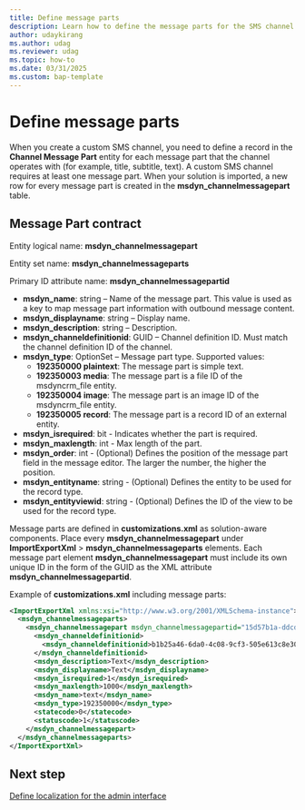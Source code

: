 ```yaml
---
title: Define message parts
description: Learn how to define the message parts for the SMS channel in Dynamics 365 Sales. 
author: udaykirang
ms.author: udag
ms.reviewer: udag
ms.topic: how-to
ms.date: 03/31/2025
ms.custom: bap-template 
---
```


# Define message parts

When you create a custom SMS channel, you need to define a record in the **Channel Message Part** entity for each message part that the channel operates with (for example, title, subtitle, text). A custom SMS channel requires at least one message part. When your solution is imported, a new row for every message part is created in the **msdyn_channelmessagepart** table.

## Message Part contract

Entity logical name: **msdyn_channelmessagepart**

Entity set name: **msdyn_channelmessageparts**

Primary ID attribute name: **msdyn_channelmessagepartid**

- **msdyn_name**: string – Name of the message part. This value is used as a key to map message part information with outbound message content.
- **msdyn_displayname**: string – Display name.
- **msdyn_description**: string – Description.
- **msdyn_channeldefinitionid**: GUID – Channel definition ID. Must match the channel definition ID of the channel.
- **msdyn_type**: OptionSet – Message part type. Supported values:
  - **192350000 plaintext**: The message part is simple text.
  - **192350003 media**: The message part is a file ID of the msdyncrm_file entity.
  - **192350004 image**: The message part is an image ID of the msdyncrm_file entity.
  - **192350005 record**: The message part is a record ID of an external entity.
- **msdyn_isrequired**: bit - Indicates whether the part is required.
- **msdyn_maxlength**: int - Max length of the part.
- **msdyn_order**: int - (Optional) Defines the position of the message part field in the message editor. The larger the number, the higher the position.
- **msdyn_entityname**: string - (Optional) Defines the entity to be used for the record type.
- **msdyn_entityviewid**: string - (Optional) Defines the ID of the view to be used for the record type.

Message parts are defined in **customizations.xml** as solution-aware components. Place every **msdyn_channelmessagepart** under **ImportExportXml** > **msdyn_channelmessageparts** elements. Each message part element **msdyn_channelmessagepart** must include its own unique ID in the form of the GUID as the XML attribute **msdyn_channelmessagepartid**.

Example of **customizations.xml** including message parts:

```XML
<ImportExportXml xmlns:xsi="http://www.w3.org/2001/XMLSchema-instance">
  <msdyn_channelmessageparts>
    <msdyn_channelmessagepart msdyn_channelmessagepartid="15d57b1a-ddcd-4bb1-9af6-c691567ab9ef">
      <msdyn_channeldefinitionid>
        <msdyn_channeldefinitionid>b1b25a46-6da0-4c08-9cf3-505e613c8e30</msdyn_channeldefinitionid>
      </msdyn_channeldefinitionid>
      <msdyn_description>Text</msdyn_description>
      <msdyn_displayname>Text</msdyn_displayname>
      <msdyn_isrequired>1</msdyn_isrequired>
      <msdyn_maxlength>1000</msdyn_maxlength>
      <msdyn_name>text</msdyn_name>
      <msdyn_type>192350000</msdyn_type>
      <statecode>0</statecode>
      <statuscode>1</statuscode>
    </msdyn_channelmessagepart>
  </msdyn_channelmessageparts>
</ImportExportXml>
```

## Next step

[Define localization for the admin interface](custom-sms-localization-admin.md)